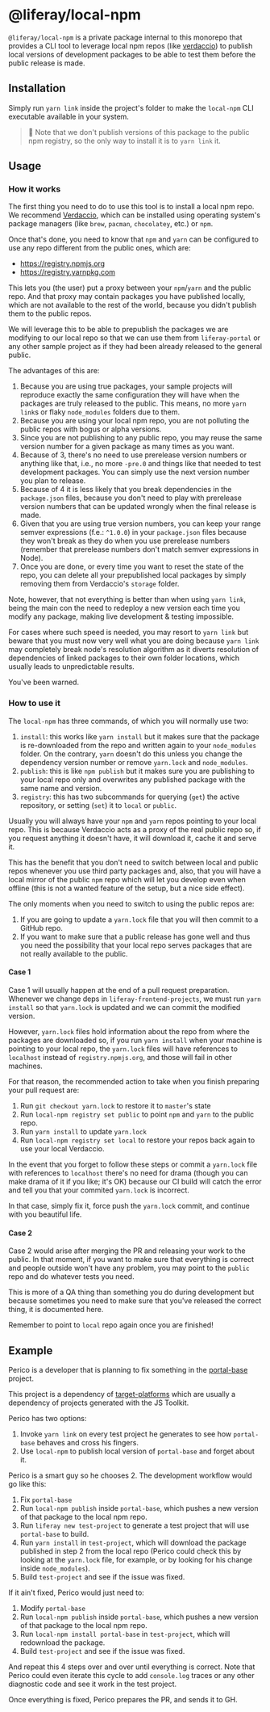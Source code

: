 # @liferay/local-npm

`@liferay/local-npm` is a private package internal to this monorepo that
provides a CLI tool to leverage local npm repos (like 
[verdaccio](https://verdaccio.org/)) to publish local versions of development
packages to be able to test them before the public release is made.


## Installation

Simply run `yarn link` inside the project's folder to make the `local-npm` CLI
executable available in your system.

> 👀 Note that we don't publish versions of this package to the public npm
> registry, so the only way to install it is to `yarn link` it.


## Usage

### How it works

The first thing you need to do to use this tool is to install a local npm repo.
We recommend [Verdaccio](https://verdaccio.org), which can be installed using
operating system's package managers (like `brew`, `pacman`, `chocolatey`, etc.)
or `npm`.

Once that's done, you need to know that `npm` and `yarn` can be configured to
use any repo different from the public ones, which are:

- https://registry.npmjs.org
- https://registry.yarnpkg.com

This lets you (the user) put a proxy between your `npm`/`yarn` and the public
repo. And that proxy may contain packages you have published locally, which are
not available to the rest of the world, because you didn't publish them to the
public repos.

We will leverage this to be able to prepublish the packages we are modifying to
our local repo so that we can use them from `liferay-portal` or any other sample
project as if they had been already released to the general public.

The advantages of this are:

1. Because you are using true packages, your sample projects will reproduce
   exactly the same configuration they will have when the packages are truly 
   released to the public. This means, no more `yarn link`s or flaky
   `node_modules` folders due to them.
2. Because you are using your local npm repo, you are not polluting the public
   repos with bogus or alpha versions.
3. Since you are not publishing to any public repo, you may reuse the same
   version number for a given package as many times as you want.
4. Because of 3, there's no need to use prerelease version numbers or anything
   like that, i.e., no more `-pre.0` and things like that needed to test
   development packages. You can simply use the next version number you plan to
   release.
5. Because of 4 it is less likely that you break dependencies in the
   `package.json` files, because you don't need to play with prerelease version
   numbers that can be updated wrongly when the final release is made.
6. Given that you are using true version numbers, you can keep your range semver
   expressions (f.e.: `^1.0.0`) in your `package.json` files because they won't
   break as they do when you use prerelease numbers (remember that prerelease
   numbers don't match semver expressions in Node).
7. Once you are done, or every time you want to reset the state of the repo, you
   can delete all your prepublished local packages by simply removing them from
   Verdaccio's `storage` folder.

Note, however, that not everything is better than when using `yarn link`, being
the main con the need to redeploy a new version each time you modify any
package, making live development & testing impossible.

For cases where such speed is needed, you may resort to `yarn link` but beware
that you must now very well what you are doing because `yarn link` may 
completely break node's resolution algorithm as it diverts resolution of
dependencies of linked packages to their own folder locations, which usually
leads to unpredictable results.

You've been warned.

### How to use it

The `local-npm` has three commands, of which you will normally use two:

1. `install`: this works like `yarn install` but it makes sure that the package
   is re-downloaded from the repo and written again to your `node_modules`
   folder. On the contrary, `yarn` doesn't do this unless you change the
   dependency version number or remove `yarn.lock` and `node_modules`.
2. `publish`: this is like `npm publish` but it makes sure you are publishing to
   your local repo only and overwrites any published package with the same name
   and version.
3. `registry`: this has two subcommands for querying (`get`) the active
   repository, or setting (`set`) it to `local` or `public`.

Usually you will always have your `npm` and `yarn` repos pointing to your local
repo. This is because Verdaccio acts as a proxy of the real public repo so, if
you request anything it doesn't have, it will download it, cache it and serve
it.

This has the benefit that you don't need to switch between local and public
repos whenever you use third party packages and, also, that you will have a
local mirror of the public `npm` repo which will let you develop even when
offline (this is not a wanted feature of the setup, but a nice side effect).

The only moments when you need to switch to using the public repos are:

1. If you are going to update a `yarn.lock` file that you will then commit to a
   GitHub repo.
2. If you want to make sure that a public release has gone well and thus you
   need the possibility that your local repo serves packages that are not really
   available to the public.

#### Case 1

Case 1 will usually happen at the end of a pull request preparation. Whenever we
change deps in `liferay-frontend-projects`, we must run `yarn install` so that
`yarn.lock` is updated and we can commit the modified version.

However, `yarn.lock` files hold information about the repo from where the
packages are downloaded so, if you run `yarn install` when your machine is
pointing to your local repo, the `yarn.lock` files will have references to
`localhost` instead of `registry.npmjs.org`, and those will fail in other
machines.

For that reason, the recommended action to take when you finish preparing your
pull request are:

1. Run `git checkout yarn.lock` to restore it to `master`'s state
2. Run `local-npm registry set public` to point `npm` and `yarn` to the public
   repo.
3. Run `yarn install` to update `yarn.lock`
4. Run `local-npm registry set local` to restore your repos back again to use
   your local Verdaccio.

In the event that you forget to follow these steps or commit a `yarn.lock` file
with references to `localhost` there's no need for drama (though you can make
drama of it if you like; it's OK) because our CI build will catch the error and
tell you that your commited `yarn.lock` is incorrect.

In that case, simply fix it, force push the `yarn.lock` commit, and continue
with you beautiful life.

#### Case 2

Case 2 would arise after merging the PR and releasing your work to the public.
In that moment, if you want to make sure that everything is correct and people
outside won't have any problem, you may point to the `public` repo and do 
whatever tests you need.

This is more of a QA thing than something you do during development but because
sometimes you need to make sure that you've released the correct thing, it is
documented here.

Remember to point to `local` repo again once you are finished!

## Example

Perico is a developer that is planning to fix something in the
[portal-base](https://github.com/liferay/liferay-frontend-projects/tree/f6a283e2e13123d7cba4384f409ff74b0067d009/projects/js-toolkit/packages/portal-base)
project.

This project is a dependency of
[target-platforms](https://github.com/liferay/liferay-frontend-projects/tree/f6a283e2e13123d7cba4384f409ff74b0067d009/target-platforms/packages)
which are usually a dependency of projects generated with the JS Toolkit.

Perico has two options:

1. Invoke `yarn link` on every test project he generates to see how
   `portal-base` behaves and cross his fingers.
2. Use `local-npm` to publish local version of `portal-base` and forget about
   it.

Perico is a smart guy so he chooses 2. The development workflow would go like
this:

1. Fix `portal-base` 
2. Run `local-npm publish` inside `portal-base`, which pushes a new version of
   that package to the local npm repo.
3. Run `liferay new test-project` to generate a test project that will use
   `portal-base` to build.
4. Run `yarn install` in `test-project`, which will download the package
   published in step 2 from the local repo (Perico could check this by looking
   at the `yarn.lock` file, for example, or by looking for his change inside
   `node_modules`).
5. Build `test-project` and see if the issue was fixed.

If it ain't fixed, Perico would just need to:

1. Modify `portal-base`
2. Run `local-npm publish` inside `portal-base`, which pushes a new version of
   that package to the local npm repo.
3. Run `local-npm install portal-base` in `test-project`, which will redownload
   the package.
4. Build `test-project` and see if the issue was fixed.

And repeat this 4 steps over and over until everything is correct. Note that
Perico could even iterate this cycle to add `console.log` traces or any other
diagnostic code and see it work in the test project.

Once everything is fixed, Perico prepares the PR, and sends it to GH.















